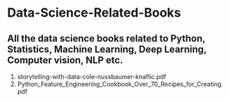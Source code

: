 # Data-Science-Related-Books
## All the data science books related to Python, Statistics, Machine Learning, Deep Learning, Computer vision, NLP etc.
1. storytelling-with-data-cole-nussbaumer-knaflic.pdf
2. Python_Feature_Engineering_Cookbook_Over_70_Recipes_for_Creating.pdf
